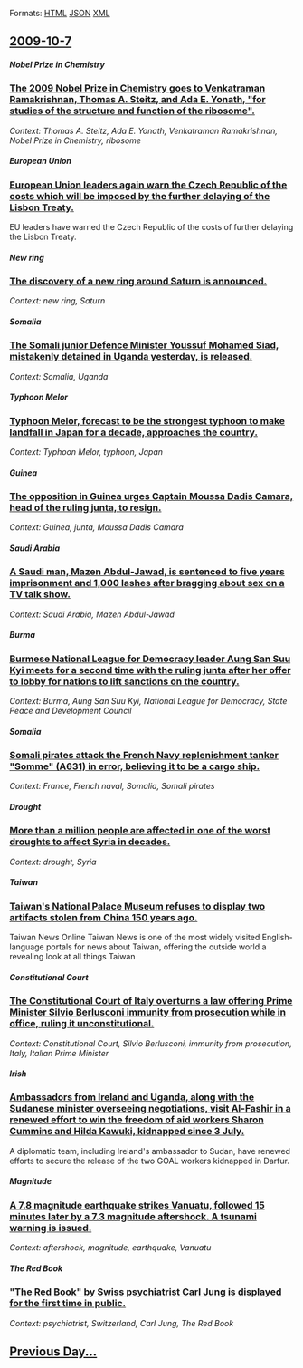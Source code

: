 
Formats: [HTML](2009/10/7/index.html)  [JSON](2009/10/7/index.json)  [XML](2009/10/7/index.xml)  

## [2009-10-7](/news/2009/10/7/index.md)

##### Nobel Prize in Chemistry
### [ The 2009 Nobel Prize in Chemistry goes to Venkatraman Ramakrishnan, Thomas A. Steitz, and Ada E. Yonath, "for studies of the structure and function of the ribosome". ](/news/2009/10/7/the-2009-nobel-prize-in-chemistry-goes-to-venkatraman-ramakrishnan-thomas-a-steitz-and-ada-e-yonath-for-studies-of-the-structure-and.md)
_Context: Thomas A. Steitz, Ada E. Yonath, Venkatraman Ramakrishnan, Nobel Prize in Chemistry, ribosome_

##### European Union
### [ European Union leaders again warn the Czech Republic of the costs which will be imposed by the further delaying of the Lisbon Treaty. ](/news/2009/10/7/european-union-leaders-again-warn-the-czech-republic-of-the-costs-which-will-be-imposed-by-the-further-delaying-of-the-lisbon-treaty.md)
EU leaders have warned the Czech Republic of the costs of further delaying the Lisbon Treaty.

##### New ring
### [ The discovery of a new ring around Saturn is announced. ](/news/2009/10/7/the-discovery-of-a-new-ring-around-saturn-is-announced.md)
_Context: new ring, Saturn_

##### Somalia
### [ The Somali junior Defence Minister Youssuf Mohamed Siad, mistakenly detained in Uganda yesterday, is released. ](/news/2009/10/7/the-somali-junior-defence-minister-youssuf-mohamed-siad-mistakenly-detained-in-uganda-yesterday-is-released.md)
_Context: Somalia, Uganda_

##### Typhoon Melor
### [ Typhoon Melor, forecast to be the strongest typhoon to make landfall in Japan for a decade, approaches the country. ](/news/2009/10/7/typhoon-melor-forecast-to-be-the-strongest-typhoon-to-make-landfall-in-japan-for-a-decade-approaches-the-country.md)
_Context: Typhoon Melor, typhoon, Japan_

##### Guinea
### [ The opposition in Guinea urges Captain Moussa Dadis Camara, head of the ruling junta, to resign. ](/news/2009/10/7/the-opposition-in-guinea-urges-captain-moussa-dadis-camara-head-of-the-ruling-junta-to-resign.md)
_Context: Guinea, junta, Moussa Dadis Camara_

##### Saudi Arabia
### [ A Saudi man, Mazen Abdul-Jawad, is sentenced to five years imprisonment and 1,000 lashes after bragging about sex on a TV talk show. ](/news/2009/10/7/a-saudi-man-mazen-abdul-jawad-is-sentenced-to-five-years-imprisonment-and-1-000-lashes-after-bragging-about-sex-on-a-tv-talk-show.md)
_Context: Saudi Arabia, Mazen Abdul-Jawad_

##### Burma
### [ Burmese National League for Democracy leader Aung San Suu Kyi meets for a second time with the ruling junta after her offer to lobby for nations to lift sanctions on the country. ](/news/2009/10/7/burmese-national-league-for-democracy-leader-aung-san-suu-kyi-meets-for-a-second-time-with-the-ruling-junta-after-her-offer-to-lobby-for-na.md)
_Context: Burma, Aung San Suu Kyi, National League for Democracy, State Peace and Development Council_

##### Somalia
### [ Somali pirates attack the French Navy replenishment tanker "Somme" (A631) in error, believing it to be a cargo ship. ](/news/2009/10/7/somali-pirates-attack-the-french-navy-replenishment-tanker-somme-a631-in-error-believing-it-to-be-a-cargo-ship.md)
_Context: France, French naval, Somalia, Somali pirates_

##### Drought
### [ More than a million people are affected in one of the worst droughts to affect Syria in decades. ](/news/2009/10/7/more-than-a-million-people-are-affected-in-one-of-the-worst-droughts-to-affect-syria-in-decades.md)
_Context: drought, Syria_

##### Taiwan
### [ Taiwan's National Palace Museum refuses to display two artifacts stolen from China 150 years ago. ](/news/2009/10/7/taiwan-s-national-palace-museum-refuses-to-display-two-artifacts-stolen-from-china-150-years-ago.md)
Taiwan News Online Taiwan News is one of the most widely visited English-language portals for news about Taiwan, offering the outside world a revealing look at all things Taiwan

##### Constitutional Court
### [ The Constitutional Court of Italy overturns a law offering Prime Minister Silvio Berlusconi immunity from prosecution while in office, ruling it unconstitutional. ](/news/2009/10/7/the-constitutional-court-of-italy-overturns-a-law-offering-prime-minister-silvio-berlusconi-immunity-from-prosecution-while-in-office-ruli.md)
_Context: Constitutional Court, Silvio Berlusconi, immunity from prosecution, Italy, Italian Prime Minister_

##### Irish
### [ Ambassadors from Ireland and Uganda, along with the Sudanese minister overseeing negotiations, visit Al-Fashir in a renewed effort to win the freedom of aid workers Sharon Cummins and Hilda Kawuki, kidnapped since 3 July. ](/news/2009/10/7/ambassadors-from-ireland-and-uganda-along-with-the-sudanese-minister-overseeing-negotiations-visit-al-fashir-in-a-renewed-effort-to-win-t.md)
A diplomatic team, including Ireland&#39;s ambassador to Sudan, have renewed efforts to secure the release of the two GOAL workers kidnapped in Darfur.

##### Magnitude
### [ A 7.8 magnitude earthquake strikes Vanuatu, followed 15 minutes later by a 7.3 magnitude aftershock. A tsunami warning is issued. ](/news/2009/10/7/a-7-8-magnitude-earthquake-strikes-vanuatu-followed-15-minutes-later-by-a-7-3-magnitude-aftershock-a-tsunami-warning-is-issued.md)
_Context: aftershock, magnitude, earthquake, Vanuatu_

##### The Red Book
### [ "The Red Book" by Swiss psychiatrist Carl Jung is displayed for the first time in public. ](/news/2009/10/7/the-red-book-by-swiss-psychiatrist-carl-jung-is-displayed-for-the-first-time-in-public.md)
_Context: psychiatrist, Switzerland, Carl Jung, The Red Book_

## [Previous Day...](/news/2009/10/6/index.md)

